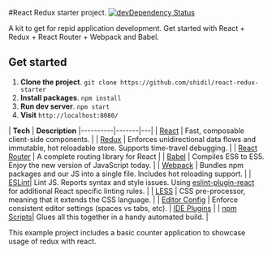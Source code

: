 #React Redux starter project. [![devDependency Status](https://david-dm.org/Shidil/react-redux-starter/dev-status.svg)](https://david-dm.org/Shidil/react-redux-starter#info=devDependencies&view=table)

A kit to get for repid application development.
Get started with React + Redux + React Router + Webpack and Babel.

## Get started
1. **Clone the project**. `git clone https://github.com/shidil/react-redux-starter`
2. **Install packages**. `npm install`
3. **Run dev server**. `npm start`
4. **Visit** `http://localhost:8080/`

| **Tech** | **Description**
|----------|-------|---|
|  [React](https://facebook.github.io/react/)  |   Fast, composable client-side components.    |
|  [Redux](http://redux.js.org) |  Enforces unidirectional data flows and immutable, hot reloadable store. Supports time-travel debugging.    |
|  [React Router](https://github.com/reactjs/react-router) | A complete routing library for React |
|  [Babel](http://babeljs.io) |  Compiles ES6 to ES5. Enjoy the new version of JavaScript today.     |
| [Webpack](http://webpack.github.io) | Bundles npm packages and our JS into a single file. Includes hot reloading support. |
| [ESLint](http://eslint.org/)| Lint JS. Reports syntax and style issues. Using [eslint-plugin-react](https://github.com/yannickcr/eslint-plugin-react) for additional React specific linting rules. |
| [LESS](http://lesscss.org/) | CSS pre-processor, meaning that it extends the CSS language. |
| [Editor Config](http://editorconfig.org) | Enforce consistent editor settings (spaces vs tabs, etc). | [IDE Plugins](http://editorconfig.org/#download) |
| [npm Scripts](https://docs.npmjs.com/misc/scripts)| Glues all this together in a handy automated build. |


This example project includes a basic counter application to showcase usage of redux with react.
